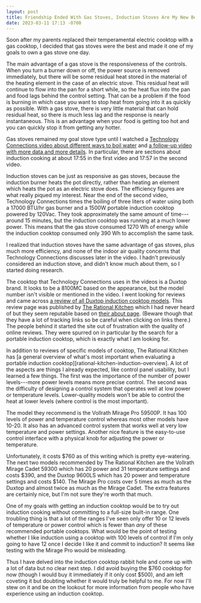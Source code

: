 ```yaml
---
layout: post
title: Friendship Ended With Gas Stoves, Induction Stoves Are My New Best Friend
date: 2023-03-11 17:13 -0700
---
```

Soon after my parents replaced their temperamental electric cooktop
with a gas cooktop, I decided that gas stoves were the best
and made it one of my goals to own a gas stove one day.

The main advantage of a gas stove is the responsiveness of the controls.
When you turn a burner down or off, the power source is removed immediately,
but there will be some residual heat
stored in the material of the heating element in the case of an electric stove.
This residual heat will continue to flow into the pan for a short while,
so the heat flux into the pan and food lags behind the control setting.
That can be a problem if the food is burning
in which case you want to stop heat from going into it as quickly as possible.
With a gas stove, there is very little material that can hold residual heat,
so there is much less lag and the response is nearly instantaneous.
This is an advantage when your food is getting too hot
and you can quickly stop it from getting any hotter.

Gas stoves remained my goal stove type until I watched a
[Technology Connections video about different ways to boil water][TC-boil]
and [a follow-up video with more data and more details][TC-kettlewatts].
In particular, there are sections about induction cooking
at about 17:55 in the first video
and 17:57 in the second video.

[TC-boil]: https://www.youtube.com/watch?v=_yMMTVVJI4c
[TC-kettlewatts]: https://www.youtube.com/watch?v=RpoXFk-ixZc

Induction stoves can be just as responsive as gas stoves,
because the induction burner heats the pot directly,
rather than heating an element which heats the pot as an electric stove does.
The efficiency figures are what really piqued my interest.
Near the end of the second video,
Technology Connections times the boiling of three liters of water
using both a 17000 BTU/hr gas burner
and a 1500W portable induction cooktop powered by 120Vac.
They took approximately the same amount of time---around 15 minutes,
but the induction cooktop was running at a much lower power.
This means that the gas stove consumed 1270 Wh of energy
while the induction cooktop consumed only 390 Wh to accomplish the same task.

I realized that induction stoves have the same advantage of gas stoves,
plus much more efficiency,
and none of the indoor air quality concerns that Technology Connections
discusses later in the video.
I hadn't previously considered an induction stove,
and didn't know much about them,
so I started doing research.

The cooktop that Technology Connections uses in the videos is a Duxtop brand.
It looks to be a 8100MC based on the appearance,
but the model number isn't visible or mentioned in the video.
I went looking for reviews and came across
[a review of all Duxtop induction cooktop models][rational-kitchen-duxtop].
This review page was published by [The Rational Kitchen][rational-kitchen]
which I had never heard of but they seem reputable based on
[their about page][rational-kitchen-about].
(Beware though that they have a lot of tracking links
so be careful when clicking on links there.)
The people behind it started the site out of frustration
with the quality of online reviews.
They were spurred on in particular
by the search for a portable induction cooktop,
which is exactly what I am looking for.

[rational-kitchen-duxtop]: https://therationalkitchen.com/duxtop-induction-cooktop-reviews/
[rational-kitchen]: https://therationalkitchen.com/
[rational-kitchen-about]: https://therationalkitchen.com/about-us/

In addition to reviews of specific models of cooktop,
The Rational Kitchen has
[a general overview of what's most important when evaluating a portable induction cooktop][rational-kitchen-induction-overview].
A lot of the aspects are things I already expected,
like control panel usability, but I learned a few things.
The first was the importance of the number of power levels---more
power levels means more precise control.
The second was the difficulty of designing a control system
that operates well at low power or temperature levels.
Lower-quality models won't be able to control the heat at lower levels
(where control is the most important).

[rational-kitchen-induction-reviews]: https://therationalkitchen.com/portable-induction-cooktop-reviews/

The model they recommend is the Vollrath Mirage Pro 59500P.
It has 100 levels of power and temperature control
whereas most other models have 10-20.
It also has an advanced control system
that works well at very low temperature and power settings.
Another nice feature is the easy-to-use control interface
with a physical knob for adjusting the power or temperature.

Unfortunately, it costs $760 as of this writing which is pretty eye-watering.
The next two models recommended by The Rational Kitchen are
the Vollrath Mirage Cadet 59300
which has 20 power and 31 temperature settings and costs $390,
and the Duxtop 9600LS
which has 20 power and temperature settings and costs $140.
The Mirage Pro costs over 5 times as much as the Duxtop
and almost twice as much as the Mirage Cadet.
The extra features are certainly nice, but I'm not sure they're worth that much.

One of my goals with getting an induction cooktop
would be to try out induction cooking without committing
to a full-size built-in range.
One troubling thing is that a lot of the ranges I've seen
only offer 10 or 12 levels of temperature or power control
which is fewer than _any_ of these recommended portable cooktops.
What would be the point of testing whether I like induction
using a cooktop with 100 levels of control
if I'm only going to have 12 once I decide I like it and commit to induction?
It seems like testing with the Mirage Pro would be misleading.

Thus I have delved into the induction cooktop rabbit hole
and come up with a lot of data but no clear next step.
I did avoid buying the $760 cooktop for now
(though I would buy it immediately if it only cost $500),
and am left coveting it but doubting whether it would truly be helpful to me.
For now I'll stew on it and be on the lookout for more information
from people who have experience using an induction cooktop.
